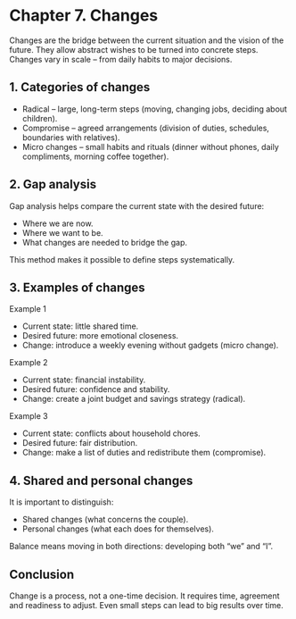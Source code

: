# Chapter 7. Changes

Changes are the bridge between the current situation and the vision of the future. They allow abstract wishes to be turned into concrete steps. Changes vary in scale – from daily habits to major decisions.

## 1. Categories of changes

- Radical – large, long-term steps (moving, changing jobs, deciding about children).
- Compromise – agreed arrangements (division of duties, schedules, boundaries with relatives).
- Micro changes – small habits and rituals (dinner without phones, daily compliments, morning coffee together).

## 2. Gap analysis

Gap analysis helps compare the current state with the desired future:

- Where we are now.
- Where we want to be.
- What changes are needed to bridge the gap.

This method makes it possible to define steps systematically.

## 3. Examples of changes

Example 1

- Current state: little shared time.
- Desired future: more emotional closeness.
- Change: introduce a weekly evening without gadgets (micro change).

Example 2

- Current state: financial instability.
- Desired future: confidence and stability.
- Change: create a joint budget and savings strategy (radical).

Example 3

- Current state: conflicts about household chores.
- Desired future: fair distribution.
- Change: make a list of duties and redistribute them (compromise).

## 4. Shared and personal changes

It is important to distinguish:

- Shared changes (what concerns the couple).
- Personal changes (what each does for themselves).

Balance means moving in both directions: developing both “we” and “I”.

## Conclusion

Change is a process, not a one-time decision. It requires time, agreement and readiness to adjust. Even small steps can lead to big results over time.
